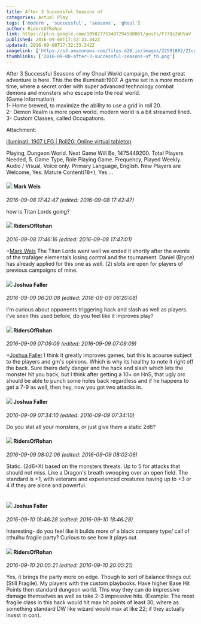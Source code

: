 ```yaml
---
title: After 3 Successful Seasons of
categories: Actual Play
tags: ['modern', 'successful', 'seasons', 'ghoul']
author: RidersOfRohan
link: https://plus.google.com/105027753407294580081/posts/F77Qs2WUVaV
published: 2016-09-08T17:32:33.342Z
updated: 2016-09-08T17:32:33.342Z
imagelink: ['https://s3.amazonaws.com/files.d20.io/images/22591802/2Icn1_-V1rsBkjVhy6k0QA/med.jpg?1472760627237']
thumblinks: ['2016-09-08-after-3-successful-seasons-of_tb.png']
---
```


After 3 Successful Seasons of my Ghoul World campaign, the next great adventure is here. This the the illuminati:1907. A game set in a more modern time, where a secret order with super advanced technology combat demons and monsters who escape into the real world. <br />(Game Information)<br />1- Home brewed, to maximize the ability to use a grid in roll 20. <br />2- Demon Realm is more open world, modern world is a bit streamed lined. <br />3- Custom Classes, called Occupations.<br />


Attachment:

<a href='https://app.roll20.net/lfg/listing/55861/illuminati-1907'>illuminati: 1907 LFG | Roll20: Online virtual tabletop</a>


Playing, Dungeon World. Next Game Will Be, 1475449200. Total Players Needed, 5. Game Type, Role Playing Game. Frequency, Played Weekly. Audio / Visual, Voice only. Primary Language, English. New Players are Welcome, Yes. Mature Content(18+), Yes ...
<div id='comment z12rdtx5zrmoefemo22pzhvq3sjxznqe5'>
  <h4><img src='{{site.baseurl}}//images/avatars/102532126904257134510_photo.jpg'> Mark Weis</h4>
      <p><cite>2016-09-08 17:42:47 (edited: 2016-09-08 17:42:47)</cite></p>
        <p>how is Titan Lords going?</p>
</div>
        

<div id='comment z12rdtx5zrmoefemo22pzhvq3sjxznqe5'>
  <h4><img src='{{site.baseurl}}//images/avatars/105027753407294580081_photo.jpg'> RidersOfRohan</h4>
      <p><cite>2016-09-08 17:46:16 (edited: 2016-09-08 17:47:01)</cite></p>
        <p><span class="proflinkWrapper"><span class="proflinkPrefix">+</span><a class="proflink" href="https://plus.google.com/102532126904257134510" oid="102532126904257134510">Mark Weis</a></span>  The Titan Lords went well we ended it shortly after the events of the trafalger elementals losing control and the tournament. Daniel (Bryce) has already applied for this one as well. (2) slots are open for players of previous campaigns of mine.</p>
</div>
        

<div id='comment z12rdtx5zrmoefemo22pzhvq3sjxznqe5'>
  <h4><img src='{{site.baseurl}}//images/avatars/118408641603864909644_photo.jpg'> Joshua Faller</h4>
      <p><cite>2016-09-09 06:20:08 (edited: 2016-09-09 06:20:08)</cite></p>
        <p>I&#39;m curious about opponents triggering hack and slash as well as players. I&#39;ve seen this used before, do you feel like it improves play?</p>
</div>
        

<div id='comment z12rdtx5zrmoefemo22pzhvq3sjxznqe5'>
  <h4><img src='{{site.baseurl}}//images/avatars/105027753407294580081_photo.jpg'> RidersOfRohan</h4>
      <p><cite>2016-09-09 07:09:09 (edited: 2016-09-09 07:09:09)</cite></p>
        <p><span class="proflinkWrapper"><span class="proflinkPrefix">+</span><a class="proflink" href="https://plus.google.com/118408641603864909644" oid="118408641603864909644">Joshua Faller</a></span> I think it greatly improves games, but this is acourse subject to the players and gm&#39;s opinions. Which is why its healthy to note it right off the back. Sure theirs defy danger and the hack and slash which lets the monster hit you back, but I think after getting a 10+ on HnS, that ugly orc should be able to punch some holes back regardless and if he happens to get a 7-9 as well, then hey, now you got two attacks in.</p>
</div>
        

<div id='comment z12rdtx5zrmoefemo22pzhvq3sjxznqe5'>
  <h4><img src='{{site.baseurl}}//images/avatars/118408641603864909644_photo.jpg'> Joshua Faller</h4>
      <p><cite>2016-09-09 07:34:10 (edited: 2016-09-09 07:34:10)</cite></p>
        <p>Do you stat all your monsters, or just give them a static 2d6?</p>
</div>
        

<div id='comment z12rdtx5zrmoefemo22pzhvq3sjxznqe5'>
  <h4><img src='{{site.baseurl}}//images/avatars/105027753407294580081_photo.jpg'> RidersOfRohan</h4>
      <p><cite>2016-09-09 08:02:06 (edited: 2016-09-09 08:02:06)</cite></p>
        <p>Static. (2d6+X) based on the monsters threats. Up to 5 for attacks that should not miss. Like a Dragon&#39;s breath swooping over an open field. The standard is +1, with veterans and experienced creatures having up to +3 or 4 if they are alone and powerful. <br /><br /></p>
</div>
        

<div id='comment z12rdtx5zrmoefemo22pzhvq3sjxznqe5'>
  <h4><img src='{{site.baseurl}}//images/avatars/118408641603864909644_photo.jpg'> Joshua Faller</h4>
      <p><cite>2016-09-10 18:46:28 (edited: 2016-09-10 18:46:28)</cite></p>
        <p>Interesting- do you feel like it builds more of a black company type/ call of cthulhu fragile party? Curious to see how it plays out.</p>
</div>
        

<div id='comment z12rdtx5zrmoefemo22pzhvq3sjxznqe5'>
  <h4><img src='{{site.baseurl}}//images/avatars/105027753407294580081_photo.jpg'> RidersOfRohan</h4>
      <p><cite>2016-09-10 20:05:21 (edited: 2016-09-10 20:05:21)</cite></p>
        <p>Yes, it brings the party more on edge. Though to sort of balance things out (Still Fragile). My players with the custom playbooks. Have higher Base Hit Points then standard dungeon world. This way they can do impressive damage themselves as well as take 2-3 impressive hits. (Example: The most fragile class in this hack would hit max hit points of least 30, where as something standard DW like wizard would max at like 22; if they actually invest in con).</p>
</div>
        